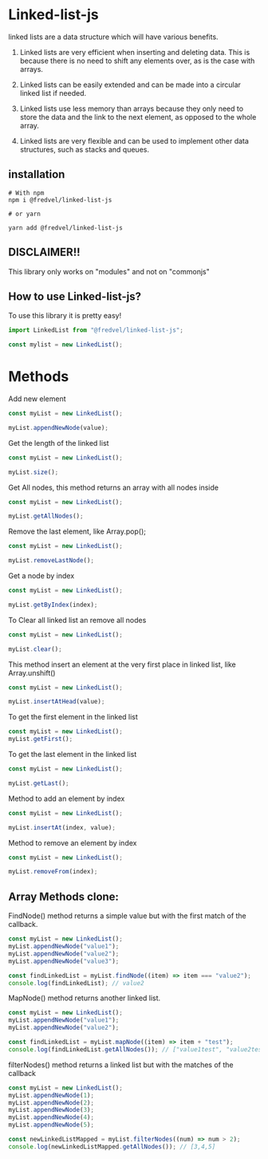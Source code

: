 # Linked-list-js

linked lists are a data structure which will have various benefits.

1. Linked lists are very efficient when inserting and deleting data. This is because there is no need to shift any elements over, as is the case with arrays.

2. Linked lists can be easily extended and can be made into a circular linked list if needed.

3. Linked lists use less memory than arrays because they only need to store the data and the link to the next element, as opposed to the whole array.

4. Linked lists are very flexible and can be used to implement other data structures, such as stacks and queues.

## installation

```shell
# With npm
npm i @fredvel/linked-list-js

# or yarn

yarn add @fredvel/linked-list-js
```

## DISCLAIMER!!

This library only works on "modules" and not on "commonjs"

## How to use Linked-list-js?

To use this library it is pretty easy!

```js
import LinkedList from "@fredvel/linked-list-js";

const mylist = new LinkedList();
```

# Methods

Add new element

```js
const myList = new LinkedList();

myList.appendNewNode(value);
```

Get the length of the linked list

```js
const myList = new LinkedList();

myList.size();
```

Get All nodes, this method returns an array with all nodes inside

```js
const myList = new LinkedList();

myList.getAllNodes();
```

Remove the last element, like Array.pop();

```js
const myList = new LinkedList();

myList.removeLastNode();
```

Get a node by index

```js
const myList = new LinkedList();

myList.getByIndex(index);
```

To Clear all linked list an remove all nodes

```js
const myList = new LinkedList();

myList.clear();
```

This method insert an element at the very first place in linked list, like Array.unshift()

```js
const myList = new LinkedList();

myList.insertAtHead(value);
```

To get the first element in the linked list

```js
const myList = new LinkedList();
myList.getFirst();
```

To get the last element in the linked list

```js
const myList = new LinkedList();

myList.getLast();
```

Method to add an element by index

```js
const myList = new LinkedList();

myList.insertAt(index, value);
```

Method to remove an element by index

```js
const myList = new LinkedList();

myList.removeFrom(index);
```

## Array Methods clone:

FindNode() method returns a simple value but with the first match of the callback.

```js
const myList = new LinkedList();
myList.appendNewNode("value1");
myList.appendNewNode("value2");
myList.appendNewNode("value3");

const findLinkedList = myList.findNode((item) => item === "value2");
console.log(findLinkedList); // value2
```

MapNode() method returns another linked list.

```js
const myList = new LinkedList();
myList.appendNewNode("value1");
myList.appendNewNode("value2");

const findLinkedList = myList.mapNode((item) => item + "test");
console.log(findLinkedList.getAllNodes()); // ["value1test", "value2test"]
```

filterNodes() method returns a linked list but with the matches of the callback

```js
const myList = new LinkedList();
myList.appendNewNode(1);
myList.appendNewNode(2);
myList.appendNewNode(3);
myList.appendNewNode(4);
myList.appendNewNode(5);

const newLinkedListMapped = myList.filterNodes((num) => num > 2);
console.log(newLinkedListMapped.getAllNodes()); // [3,4,5]
```
